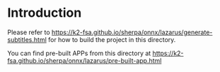 # Introduction

Please refer to
https://k2-fsa.github.io/sherpa/onnx/lazarus/generate-subtitles.html
for how to build the project in this directory.

You can find pre-built APPs from this directory at
https://k2-fsa.github.io/sherpa/onnx/lazarus/pre-built-app.html

